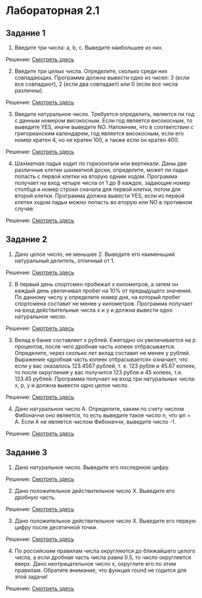 # Лабораторная 2.1
## Задание 1
1. Введите три числа: a, b, c. Выведите наибольшее из них.

Решение: [Смотреть здесь](https://github.com/NiCHUY/BSU-Projects/blob/main/6th-Term/Neural-Net/Lab_2/Lab_2_1/Task_1/task.py?plain=1#L1)

2. Введите три целых числа. Определите, сколько среди них совпадающих. Программа должна вывести одно из чисел: 3 (если все совпадают), 2 (если два совпадает) или 0 (если все числа различны).

Решение: [Смотреть здесь](https://github.com/NiCHUY/BSU-Projects/blob/main/6th-Term/Neural-Net/Lab_2/Lab_2_1/Task_1/task.py?plain=1#L5)

3. Введите натуральное число. Требуется определить, является ли год с данным номером високосным. Если год является високосным, то выведите YES, иначе выведите NO. Напомним, что в соответствии с григорианским календарем, год является високосным, если его номер кратен 4, но не кратен 100, а также если он кратен 400.

Решение: [Смотреть здесь](https://github.com/NiCHUY/BSU-Projects/blob/main/6th-Term/Neural-Net/Lab_2/Lab_2_1/Task_1/task.py?plain=1#L14)

4. Шахматная ладья ходит по горизонтали или вертикали. Даны две различные клетки шахматной доски, определите, может ли ладья попасть с первой клетки на вторую одним ходом. Программа получает на вход четыре числа от 1 до 8 каждое, задающие номер столбца и номер строки сначала для первой клетки, потом для второй клетки. Программа должна вывести YES, если из первой клетки ходом ладьи можно попасть во вторую или NO в противном случае.

Решение: [Смотреть здесь](https://github.com/NiCHUY/BSU-Projects/blob/main/6th-Term/Neural-Net/Lab_2/Lab_2_1/Task_1/task.py?plain=1#L21)

## Задание 2
1. Дано целое число, не меньшее 2. Выведите его наименьший натуральный делитель, отличный от 1.  

Решение: [Смотреть здесь](https://github.com/NiCHUY/BSU-Projects/blob/main/6th-Term/Neural-Net/Lab_2/Lab_2_1/task_2.py?plain=1#L1)

2. В первый день спортсмен пробежал x километров, а затем он каждый день увеличивал пробег на 10% от предыдущего значения. По данному числу y определите номер дня, на который пробег спортсмена составит не менее y километров. Программа получает на вход действительные числа x и y и должна вывести одно натуральное число.

Решение: [Смотреть здесь](https://github.com/NiCHUY/BSU-Projects/blob/main/6th-Term/Neural-Net/Lab_2/Lab_2_1/task_2.py?plain=1#L9)

3. Вклад в банке составляет x рублей. Ежегодно он увеличивается на p процентов, после чего дробная часть копеек отбрасывается. Определите, через сколько лет вклад составит не менее y рублей. Выражение «дробная часть копеек отбрасывается» означает, что если у вас оказалось 123.4567 рублей, т. е. 123 рубля и 45.67 копеек, то после округления у вас получится 123 рубля и 45 копеек, т.е. 123.45 рублей. Программа получает на вход три натуральных числа: x, p, y  и должна вывести одно целое число.

Решение: [Смотреть здесь](https://github.com/NiCHUY/BSU-Projects/blob/main/6th-Term/Neural-Net/Lab_2/Lab_2_1/task_2.py?plain=1#L19)

4. Дано натуральное число A. Определите, каким по счету числом Фибоначчи оно является, то есть выведите такое число n, что φn = A. Если А не является числом Фибоначчи, выведите число -1. 

Решение: [Смотреть здесь](https://github.com/NiCHUY/BSU-Projects/blob/main/6th-Term/Neural-Net/Lab_2/Lab_2_1/task_2.py?plain=1#L30)

## Задание 3
1. Дано натуральное число. Выведите его последнюю цифру. 

Решение: [Смотреть здесь](https://github.com/NiCHUY/BSU-Projects/blob/main/6th-Term/Neural-Net/Lab_2/Lab_2_1/task_3.py?plain=1#L1)

2. Дано положительное действительное число X. Выведите его дробную часть.

Решение: [Смотреть здесь](https://github.com/NiCHUY/BSU-Projects/blob/main/6th-Term/Neural-Net/Lab_2/Lab_2_1/task_3.py?plain=1#L6)

3. Дано положительное действительное число X. Выведите его первую цифру после десятичной точки.

Решение: [Смотреть здесь](https://github.com/NiCHUY/BSU-Projects/blob/main/6th-Term/Neural-Net/Lab_2/Lab_2_1/task_3.py?plain=1#L11)

4. По российским правилам числа округляются до ближайшего целого числа, а если дробная часть числа равна 0.5, то число округляется вверх. Дано неотрицательное число x, округлите его по этим правилам. Обратите внимание, что функция round не годится для этой задачи!

Решение: [Смотреть здесь](https://github.com/NiCHUY/BSU-Projects/blob/main/6th-Term/Neural-Net/Lab_2/Lab_2_1/task_3.py?plain=1#L17)
